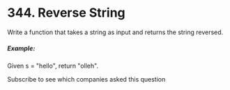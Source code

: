 # 344. Reverse String
Write a function that takes a string as input and returns the string reversed.

##### Example:

Given s = "hello", return "olleh".

Subscribe to see which companies asked this question